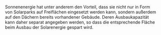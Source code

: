 Sonnenenergie hat unter anderem den Vorteil, dass sie nicht nur in Form von Solarparks auf Freiflächen eingesetzt werden kann, sondern außerdem auf den Dächern bereits vorhandener Gebäude. Deren Ausbaukapazität kann daher separat angegeben werden, so dass die entsprechende Fläche beim Ausbau der Solarenergie gespart wird.


